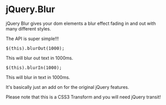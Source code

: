jQuery.Blur
===========

jQuery Blur gives your dom elements a blur effect fading in and out with many different styles.

The API is super simple!!!
<pre>
$(this).blurOut(1000);
</pre>
This will blur out text in 1000ms.
<pre>
$(this).blurIn(1000);
</pre>
This will blur in text in 1000ms.

It's basically just an add on for the original jQuery features.

Please note that this is a CSS3 Transform and you will need jQuery transit!
